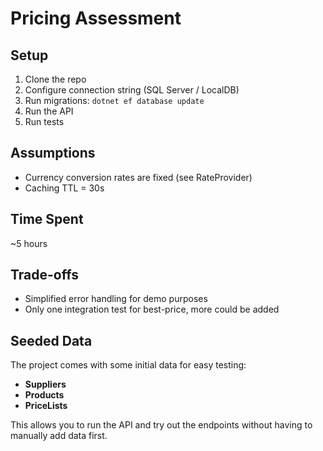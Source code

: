 # Pricing Assessment

## Setup
1. Clone the repo
2. Configure connection string (SQL Server / LocalDB)
3. Run migrations: `dotnet ef database update`
4. Run the API
5. Run tests

## Assumptions
- Currency conversion rates are fixed (see RateProvider)
- Caching TTL = 30s

## Time Spent
~5 hours

## Trade-offs
- Simplified error handling for demo purposes
- Only one integration test for best-price, more could be added

## Seeded Data

The project comes with some initial data for easy testing:

- **Suppliers**
- **Products**
- **PriceLists**

This allows you to run the API and try out the endpoints without having to manually add data first.

